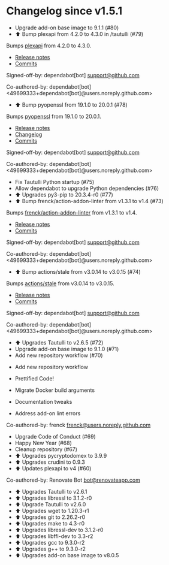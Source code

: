 # Changelog since v1.5.1
- Upgrade add-on base image to 9.1.1 (#80) 
- ⬆️ Bump plexapi from 4.2.0 to 4.3.0 in /tautulli (#79)

Bumps [plexapi](https://github.com/pkkid/python-plexapi) from 4.2.0 to 4.3.0.
- [Release notes](https://github.com/pkkid/python-plexapi/releases)
- [Commits](https://github.com/pkkid/python-plexapi/compare/4.2.0...4.3.0)

Signed-off-by: dependabot[bot] <support@github.com>

Co-authored-by: dependabot[bot] <49699333+dependabot[bot]@users.noreply.github.com> 
- ⬆️ Bump pyopenssl from 19.1.0 to 20.0.1 (#78)

Bumps [pyopenssl](https://github.com/pyca/pyopenssl) from 19.1.0 to 20.0.1.
- [Release notes](https://github.com/pyca/pyopenssl/releases)
- [Changelog](https://github.com/pyca/pyopenssl/blob/master/CHANGELOG.rst)
- [Commits](https://github.com/pyca/pyopenssl/compare/19.1.0...20.0.1)

Signed-off-by: dependabot[bot] <support@github.com>

Co-authored-by: dependabot[bot] <49699333+dependabot[bot]@users.noreply.github.com> 
- Fix Tautulli Python startup (#75) 
- Allow dependabot to upgrade Python dependencies (#76) 
- ⬆ Upgrades py3-pip to 20.3.4-r0 (#77) 
- ⬆️ Bump frenck/action-addon-linter from v1.3.1 to v1.4 (#73)

Bumps [frenck/action-addon-linter](https://github.com/frenck/action-addon-linter) from v1.3.1 to v1.4.
- [Release notes](https://github.com/frenck/action-addon-linter/releases)
- [Commits](https://github.com/frenck/action-addon-linter/compare/v1.3.1...c82c5e9ca0ce5fc9b15756f1c0e39531b95d11b0)

Signed-off-by: dependabot[bot] <support@github.com>

Co-authored-by: dependabot[bot] <49699333+dependabot[bot]@users.noreply.github.com> 
- ⬆️ Bump actions/stale from v3.0.14 to v3.0.15 (#74)

Bumps [actions/stale](https://github.com/actions/stale) from v3.0.14 to v3.0.15.
- [Release notes](https://github.com/actions/stale/releases)
- [Commits](https://github.com/actions/stale/compare/v3.0.14...86561461b92875de77a8b2d2e75f004c826e8f45)

Signed-off-by: dependabot[bot] <support@github.com>

Co-authored-by: dependabot[bot] <49699333+dependabot[bot]@users.noreply.github.com> 
- ⬆ Upgrades Tautulli to v2.6.5 (#72) 
- Upgrade add-on base image to 9.1.0 (#71) 
- Add new repository workflow (#70)

* Add new repository workflow

* Prettified Code!

* Migrate Docker build arguments

* Documentation tweaks

* Address add-on lint errors

Co-authored-by: frenck <frenck@users.noreply.github.com> 
- Upgrade Code of Conduct (#69) 
- Happy New Year (#68) 
- Cleanup repository (#67) 
- ⬆ Upgrades pycryptodomex to 3.9.9 
- ⬆ Upgrades crudini to 0.9.3 
- ⬆ Updates plexapi to v4 (#60)

Co-authored-by: Renovate Bot <bot@renovateapp.com> 
- ⬆ Upgrades Tautulli to v2.6.1 
- ⬆ Upgrades libressl to 3.1.2-r0 
- ⬆ Upgrade Tautulli to v2.6.0 
- ⬆ Upgrades wget to 1.20.3-r1 
- ⬆ Upgrades git to 2.26.2-r0 
- ⬆ Upgrades make to 4.3-r0 
- ⬆ Upgrades libressl-dev to 3.1.2-r0 
- ⬆ Upgrades libffi-dev to 3.3-r2 
- ⬆ Upgrades gcc to 9.3.0-r2 
- ⬆ Upgrades g++ to 9.3.0-r2 
- ⬆ Upgrades add-on base image to v8.0.5 

